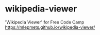 # wikipedia-viewer
'Wikipedia Viewer' for Free Code Camp
https://mlepmets.github.io/wikipedia-viewer/
